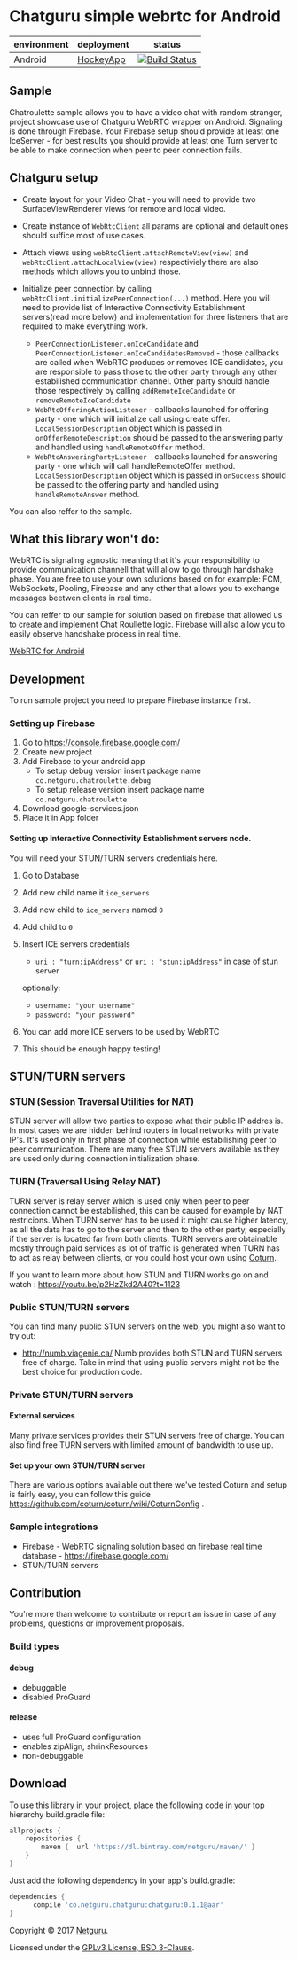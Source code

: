 <!-- 
    Couple of points about editing:
    
    1. Keep it SIMPLE.
    2. Refer to reference docs and other external sources when possible.
    3. Remember that the file must be useful for new / external developers, and stand as a documentation basis on its own.
    4. Try to make it as informative as possible.
    5. Do not put data that can be easily found in code.
    6. Include this file on ALL branches.
-->

<!-- Put your project's name -->
# Chatguru simple webrtc for Android

<!-- METADATA -->
<!-- Add links to JIRA, Google Drive, mailing list and other relevant resources -->
<!-- Add links to CI configs with build status and deployment environment, e.g.: -->
| environment | deployment            | status             |
|-------------|-----------------------|--------------------|
| Android     | [HockeyApp](https://rink.hockeyapp.net/manage/apps/598839) | [![Build Status](https://www.bitrise.io/app/efa82287989764d2/status.svg?token=wB5901VLKALuCDo5ZAMuyA&branch=master)](https://www.bitrise.io/app/efa82287989764d2) |

<!--- If applies, add link to app on Google Play -->

## Sample
Chatroulette sample allows you to have a video chat with random stranger, project showcase use of Chatguru WebRTC wrapper on Android. Signaling is done through Firebase. Your Firebase setup should provide at least one IceServer - for best results you should provide at least one Turn server to be able to make connection when peer to peer connection fails. 

## Chatguru setup
- Create layout for your Video Chat - you will need to provide two SurfaceViewRenderer views for remote and local video.
- Create instance of `WebRtcClient` all params are optional and default ones should suffice most of use cases.
- Attach views using `webRtcClient.attachRemoteView(view)` and `webRtcClient.attachLocalView(view)` respectiviely there are also methods which allows you to unbind those.
- Initialize peer connection by calling `webRtcClient.initializePeerConnection(...)` method. Here you will need to provide list of Interactive Connectivity Establishment servers(read more below) and implementation for three listeners that are required to make everything work.
    
    - `PeerConnectionListener.onIceCandidate` and `PeerConnectionListener.onIceCandidatesRemoved` - those callbacks are called when WebRTC produces or removes ICE candidates, you are responsible to pass those to the other party through any other estabilished communication channel. Other party should handle those respectively by calling `addRemoteIceCandidate` or `removeRemoteIceCandidate`
    - `WebRtcOfferingActionListener` - callbacks launched for offering party - one which will initialize call using create offer. `LocalSessionDescription` object which is passed in `onOfferRemoteDescription` should be passed to the answering party and handled using `handleRemoteOffer` method.
    - `WebRtcAnsweringPartyListener` - callbacks launched for answering party - one which will call handleRemoteOffer method. `LocalSessionDescription` object which is passed in `onSuccess` should be passed to the offering party and handled using `handleRemoteAnswer` method.
    
 You can also reffer to the sample.
 
 ## What this library won't do:
WebRTC is signaling agnostic meaning that it's your responsibility to provide communication channell that will allow to go through handshake phase. You are free to use your own solutions based on for example: FCM, WebSockets, Pooling, Firebase and any other that allows you to exchange messages beetwen clients in real time.

You can reffer to our sample for solution based on firebase that allowed us to create and implement Chat Roullette logic. Firebase will also allow you to easily observe handshake process in real time.

[WebRTC for Android](https://webrtc.org/native-code/android/)
## Development
To run sample project you need to prepare Firebase instance first.
### Setting up Firebase
1. Go to https://console.firebase.google.com/
2. Create new project
3. Add Firebase to your android app
    - To setup debug version insert package name `co.netguru.chatroulette.debug`
    - To setup release version insert package name `co.netguru.chatroulette`
4. Download google-services.json
5. Place it in App folder

#### Setting up Interactive Connectivity Establishment servers node.
You will need your STUN/TURN servers credentials here.

1. Go to Database
2. Add new child name it `ice_servers`
3. Add new child to `ice_servers` named `0`
4. Add child to `0`
5. Insert ICE servers credentials
    - `uri : "turn:ipAddress"` or `uri : "stun:ipAddress"` in case of stun server
    
    optionally:
    
    - `username: "your username"`
    - `password: "your password"`
 6. You can add more ICE servers to be used by WebRTC
 7. This should be enough happy testing!

## STUN/TURN servers
### STUN (Session Traversal Utilities for NAT) 
STUN server will allow two parties to expose what their public IP addres is. In most cases we are hidden behind routers in local networks with private IP's. It's used only in first phase of connection while estabilishing peer to peer communication. There are many free STUN servers available as they are used only during connection initialization phase.

### TURN (Traversal Using Relay NAT)
TURN server is relay server which is used only when peer to peer connection cannot be estabilished, this can be caused for example by NAT restricions. When TURN server has to be used it might cause higher latency, as all the data has to go to the server and then to the other party, especially if the server is located far from both clients. TURN servers are obtainable mostly through paid services as lot of traffic is generated when TURN has to act as relay between clients, or you could host your own using [Coturn](https://github.com/coturn/coturn).

If you want to learn more about how STUN and TURN works go on and watch : https://youtu.be/p2HzZkd2A40?t=1123

### Public STUN/TURN servers
You can find many public STUN servers on the web, you might also want to try out:
- http://numb.viagenie.ca/
Numb provides both STUN and TURN servers free of charge.
Take in mind that using public servers might not be the best choice for production code.
### Private STUN/TURN servers
#### External services
Many private services provides their STUN servers free of charge. You can also find free TURN servers with limited amount of bandwidth to use up.
#### Set up your own STUN/TURN server
There are various options available out there we've tested Coturn and setup is fairly easy, you can follow this guide https://github.com/coturn/coturn/wiki/CoturnConfig .

### Sample integrations
<!-- Describe external service and hardware integrations, link to reference docs, use #### headings -->
- Firebase - WebRTC signaling solution based on firebase real time database - https://firebase.google.com/
- STUN/TURN servers

## Contribution
You're more than welcome to contribute or report an issue in case of any problems, questions or improvement proposals.

### Build types
<!-- List and describe build types -->
#### debug
 - debuggable
 - disabled ProGuard
 
#### release
 - uses full ProGuard configuration
 - enables zipAlign, shrinkResources
 - non-debuggable
 
## Download
To use this library in your project, place the following code in your top hierarchy build.gradle file:
```groovy
allprojects {
    repositories {
        maven {  url 'https://dl.bintray.com/netguru/maven/' }
    }
}
```

Just add the following dependency in your app's build.gradle:
```groovy
dependencies {
      compile 'co.netguru.chatguru:chatguru:0.1.1@aar'
}
```

Copyright © 2017 [Netguru](http://netguru.co).

Licensed under the [GPLv3 License, BSD 3-Clause](LICENSE).

